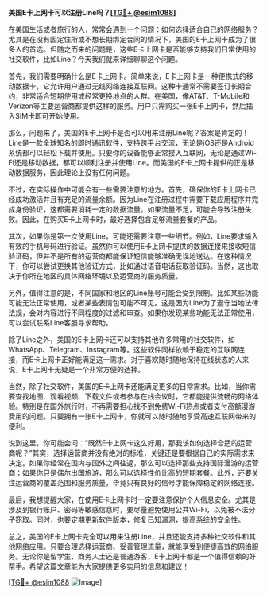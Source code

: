 **美国E卡上网卡可以注册Line吗？[[TG💪+ @esim1088](https://t.me/s/esim1088)]**

在美国生活或者旅行的人，常常会遇到一个问题：如何选择适合自己的网络服务？尤其是在没有固定住所或不想长期绑定合同的情况下，美国的E卡上网卡成为了很多人的首选。但随之而来的问题是，这些E卡上网卡是否能够支持我们日常使用的社交软件，比如Line？今天我们就来详细聊聊这个问题。

首先，我们需要明确什么是E卡上网卡。简单来说，E卡上网卡是一种便携式的移动数据卡，它允许用户通过无线网络连接互联网。这种卡通常不需要签订长期合约，非常适合短期使用或经常更换地点的人群。在美国，像AT&T、T-Mobile和Verizon等主要运营商都提供这样的服务。用户只需购买一张E卡上网卡，然后插入SIM卡即可开始使用。

那么，问题来了，美国的E卡上网卡是否可以用来注册Line呢？答案是肯定的！Line是一款全球知名的即时通讯软件，支持跨平台交流，无论是iOS还是Android系统都可以轻松下载并使用。只要你的设备能够正常接入互联网，无论是通过Wi-Fi还是移动数据，都可以顺利注册并使用Line。而美国的E卡上网卡提供的正是移动数据服务，因此理论上没有任何问题。

不过，在实际操作中可能会有一些需要注意的地方。首先，确保你的E卡上网卡已经成功激活并且有充足的流量余额。因为Line在注册过程中需要下载应用程序并完成身份验证，这都需要消耗一定的数据流量。如果流量不足，可能会导致注册失败。因此，在购买E卡上网卡时，最好选择包含足够流量套餐的产品。

其次，如果你是第一次使用Line，可能还需要注意一些细节。例如，Line要求输入有效的手机号码进行验证。虽然你可以使用E卡上网卡提供的数据连接来接收短信验证码，但并不是所有的运营商都能保证短信能够准确无误地送达。在这种情况下，你可以尝试更换其他验证方式，比如通过语音电话获取验证码。当然，这也取决于你所在地区的具体网络环境以及运营商的服务质量。

另外，值得注意的是，不同国家和地区的Line账号可能会受到限制。比如某些功能可能无法正常使用，或者某些表情包可能不可见。这是因为Line为了遵守当地法律法规，会对内容进行不同程度的过滤和审查。如果你发现某些功能无法正常使用，可以尝试联系Line客服寻求帮助。

除了Line之外，美国的E卡上网卡还可以支持其他许多常用的社交软件，如WhatsApp、Telegram、Instagram等。这些软件同样依赖于稳定的互联网连接，而E卡上网卡正好能满足这一需求。对于喜欢随时随地保持在线状态的人来说，E卡上网卡无疑是一个非常方便的选择。

当然，除了社交软件，美国的E卡上网卡还能满足更多的日常需求。比如，当你需要查找地图、观看视频、下载文件或者参与在线会议时，它都能提供流畅的网络体验。特别是在国外旅行时，不再需要担心找不到免费Wi-Fi热点或者支付高额漫游费用的问题。只要拥有一张E卡上网卡，你就可以随时随地享受高速互联网带来的便利。

说到这里，你可能会问：“既然E卡上网卡这么好用，那我该如何选择合适的运营商呢？”其实，选择运营商并没有绝对的标准，关键还是要根据自己的实际需求来决定。如果你经常在国内与国外之间往返，那么可以选择那些支持国际漫游的运营商；如果你只是偶尔出国旅游，那么可以选择性价比高的短期套餐。此外，还要关注运营商的覆盖范围和服务质量，毕竟只有良好的信号才能保障稳定的网络连接。

最后，我想提醒大家，在使用E卡上网卡时一定要注意保护个人信息安全。尤其是涉及到银行账户、密码等敏感信息时，要尽量避免使用公共Wi-Fi，以免被不法分子窃取。同时，也要定期更新软件版本，修复已知漏洞，提高系统的安全性。

总之，美国的E卡上网卡完全可以用来注册Line，并且还能支持多种社交软件和其他网络应用。只要合理选择运营商、妥善管理流量，就能享受到便捷高效的网络服务。无论你是留学生、商务人士还是普通游客，E卡上网卡都是一个值得信赖的好帮手。希望这篇文章能为大家提供更多实用的信息和建议！

[[TG💪+ @esim1088](https://t.me/s/esim1088) ![Image](https://i.postimg.cc/4NQfJmqS/Snipaste-2025-05-13-00-14-12.png)]